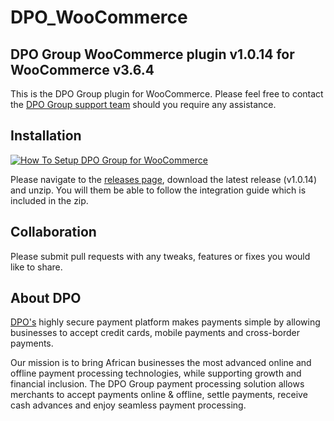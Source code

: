 # DPO_WooCommerce
## DPO Group WooCommerce plugin v1.0.14 for WooCommerce v3.6.4

This is the DPO Group plugin for WooCommerce. Please feel free to contact the [DPO Group support team](https://www.directpay.online/support/) should you require any assistance.

## Installation
[![How To Setup DPO Group for WooCommerce](https://www.appinlet.com/wp-content/uploads/2020/03/How-To-Setup-DPO-Group-for-WooCommerce-scaled.jpg)](https://www.youtube.com/watch?v=9ZM1bP5NmDQ "How To Setup DPO Group for WooCommerce")

Please navigate to the [releases page](https://github.com/DirectPay-Online/DPO_WooCommerce/releases), download the latest release (v1.0.14) and unzip. You will them be able to follow the integration guide which is included in the zip.

## Collaboration

Please submit pull requests with any tweaks, features or fixes you would like to share.

## About DPO

[DPO's](https://www.directpay.online/) highly secure payment platform makes payments simple by allowing businesses to accept credit cards, mobile payments and cross-border payments.

Our mission is to bring African businesses the most advanced online and offline payment processing technologies, while supporting growth and financial inclusion. The DPO Group payment processing solution allows merchants to accept payments online & offline, settle payments, receive cash advances and enjoy seamless payment processing.
